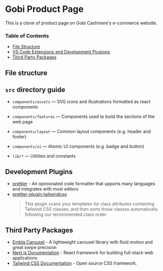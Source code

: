 # Gobi Product Page

This is a clone of product page on Gobi Cashmere's e-commerce website.

### Table of Contents

- [File Structure](##file-structure)
- [VS Code Extensions and Development Plugions](#vs-code-extensions-and-development-plugins)
- [Third Party Packages](#third-party-packages)

## File structure

## `src` directory guide

- `components/assets` — SVG icons and illustrations formatted as react components

- `components/features` — Components used to build the sections of the web page

- `components/layout` — Common layout components (e.g. header and footer)

- `components/ui` — Atomic UI components (e.g. badge and button)

- `lib/*` — Utilities and constants

## Development Plugins

- [prettier](https://prettier.io/) - An opinionated code formatter that upports many languages and integrates with most editors
- [prettier-plugin-tailwindcss](https://tailwindcss.com/blog/automatic-class-sorting-with-prettier):
    > This plugin scans your templates for class attributes containing Tailwind CSS classes, and then sorts those classes automatically following our recommended class order.

## Third Party Packages

- [Embla Carousel](https://www.embla-carousel.com) - A lightweight carousel library with fluid motion and great swipe precision
- [Next.js Documentation](https://nextjs.org/docs) - React framework for building full-stack web applications
- [Tailwind CSS Documentation](https://tailwindcss.com/docs/installation) - Open source CSS framework.

